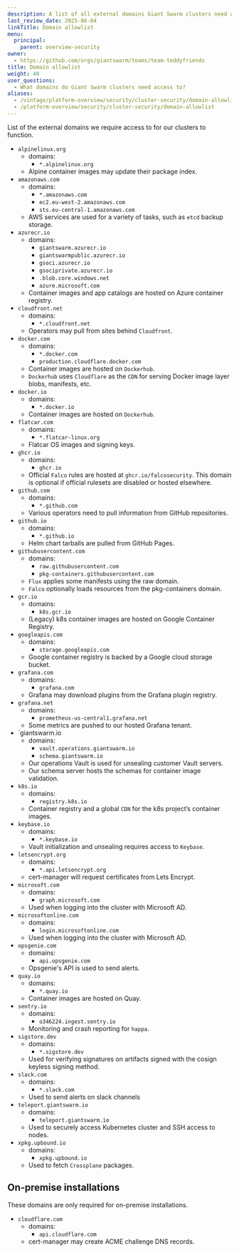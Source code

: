 ```yaml
---
description: A list of all external domains Giant Swarm clusters need access to in order to function.
last_review_date: 2025-06-04
linkTitle: Domain allowlist
menu:
  principal:
    parent: overview-security
owner:
  - https://github.com/orgs/giantswarm/teams/team-teddyfriends
title: Domain allowlist
weight: 40
user_questions:
  - What domains do Giant Swarm clusters need access to?
aliases:
  - /vintage/platform-overview/security/cluster-security/domain-allowlist/
  - /platform-overview/security/cluster-security/domain-allowlist
---
```


List of the external domains we require access to for our clusters to function.

- `alpinelinux.org`
    - domains:
        - `*.alpinelinux.org`
    - Alpine container images may update their package index.
- `amazonaws.com`
    - domains:
        - `*.amazonaws.com`
        - `ec2.eu-west-2.amazonaws.com`
        - `sts.eu-central-1.amazonaws.com`
    - AWS services are used for a variety of tasks, such as `etcd` backup storage.
- `azurecr.io`
    - domains:
        - `giantswarm.azurecr.io`
        - `giantswarmpublic.azurecr.io`
        - `gsoci.azurecr.io`
        - `gsociprivate.azurecr.io`
        - `.blob.core.windows.net`
        - `azure.microsoft.com`
    - Container images and app catalogs are hosted on Azure container registry.
- `cloudfront.net`
    - domains:
        - `*.cloudfront.net`
    - Operators may pull from sites behind `Cloudfront`.
- `docker.com`
    - domains:
        - `*.docker.com`
        - `production.cloudflare.docker.com`
    - Container images are hosted on `Dockerhub`.
    - `Dockerhub` uses `Cloudflare` as the `CDN` for serving Docker image layer blobs, manifests, etc.
- `docker.io`
    - domains:
        - `*.docker.io`
    - Container images are hosted on `Dockerhub`.
- `flatcar.com`
    - domains:
        - `*.flatcar-linux.org`
    - Flatcar OS images and signing keys.
- `ghcr.io`
    - domains:
        - `ghcr.io`
    - Official `Falco` rules are hosted at `ghcr.io/falcosecurity`. This domain is optional if official rulesets are disabled or hosted elsewhere.
- `github.com`
    - domains:
        - `*.github.com`
    - Various operators need to pull information from GitHub repositories.
- `github.io`
    - domains:
        - `*.github.io`
    - Helm chart tarballs are pulled from GitHub Pages.
- `githubusercontent.com`
    - domains:
        - `raw.githubusercontent.com`
        - `pkg-containers.githubusercontent.com`
    - `Flux` applies some manifests using the raw domain.
    - `Falco` optionally loads resources from the pkg-containers domain.
- `gcr.io`
    - domains:
        - `k8s.gcr.io`
    - (Legacy) k8s container images are hosted on Google Container Registry.
- `googleapis.com`
    - domains:
        - `storage.googleapis.com`
    - Google container registry is backed by a Google cloud storage bucket.
- `grafana.com`
    - domains:
        - `grafana.com`
    - Grafana may download plugins from the Grafana plugin registry.
- `grafana.net`
    - domains:
        - `prometheus-us-central1.grafana.net`
    - Some metrics are pushed to our hosted Grafana tenant.
- `giantswarm.io
    - domains:
        - `vault.operations.giantswarm.io`
        - `schema.giantswarm.io`
    - Our operations Vault is used for unsealing customer Vault servers.
    - Our schema server hosts the schemas for container image validation.
- `k8s.io`
    - domains:
        - `registry.k8s.io`
    - Container registry and a global `CDN` for the k8s project’s container images.
- `keybase.io`
    - domains:
        - `*.keybase.io`
    - Vault initialization and unsealing requires access to `Keybase`.
- `letsencrypt.org`
    - domains:
        - `*.api.letsencrypt.org`
    - cert-manager will request certificates from Lets Encrypt.
- `microsoft.com`
    - domains:
        - `graph.microsoft.com`
    - Used when logging into the cluster with Microsoft AD.
- `microsoftonline.com`
    - domains:
        - `login.microsoftonline.com`
    - Used when logging into the cluster with Microsoft AD.
- `opsgenie.com`
    - domains:
        - `api.opsgenie.com`
    - Opsgenie's API is used to send alerts.
- `quay.io`
    - domains:
        - `*.quay.io`
    - Container images are hosted on Quay.
- `sentry.io`
    - domains:
        - `o346224.ingest.sentry.io`
    - Monitoring and crash reporting for `happa`.
- `sigstore.dev`
    - domains:
        - `*.sigstore.dev`
    - Used for verifying signatures on artifacts signed with the cosign keyless signing method.
- `slack.com`
    - domains:
        - `*.slack.com`
    - Used to send alerts on slack channels
- `teleport.giantswarm.io`
    - domains:
        - `teleport.giantswarm.io`
    - Used to securely access Kubernetes cluster and SSH access to nodes.
- `xpkg.upbound.io`
    - domains:
        - `xpkg.upbound.io`
    - Used to fetch `Crossplane` packages.

## On-premise installations

These domains are only required for on-premise installations.

- `cloudflare.com`
    - domains:
        - `api.cloudflare.com`
    - cert-manager may create ACME challenge DNS records.
